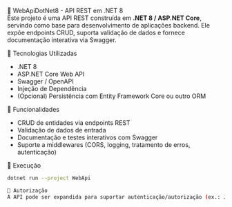 📩 WebApiDotNet8 - API REST em .NET 8  
Este projeto é uma API REST construída em **.NET 8 / ASP.NET Core**, servindo como base para desenvolvimento de aplicações backend. Ele expõe endpoints CRUD, suporta validação de dados e fornece documentação interativa via Swagger.  

🧰 Tecnologias Utilizadas  
- .NET 8  
- ASP.NET Core Web API  
- Swagger / OpenAPI  
- Injeção de Dependência  
- (Opcional) Persistência com Entity Framework Core ou outro ORM  

📌 Funcionalidades  
- CRUD de entidades via endpoints REST  
- Validação de dados de entrada  
- Documentação e testes interativos com Swagger  
- Suporte a middlewares (CORS, logging, tratamento de erros, autenticação)  

🚀 Execução  
```bash
dotnet run --project WebApi

🔐 Autorização
A API pode ser expandida para suportar autenticação/autorização (ex.: JWT), conforme necessidade do projeto.


